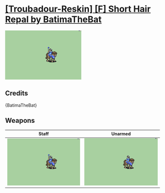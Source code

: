 # [\[Troubadour-Reskin\] \[F\] Short Hair Repal by BatimaTheBat](./)

<img src="./7.%20Staff/Staff_000.png" alt="[Troubadour-Reskin] [F] Short Hair Repal by BatimaTheBat standing" />

## Credits

{BatimaTheBat}

## Weapons


|Staff |Unarmed |
|  :---: | :---: |
| <img alt="Staff animation" src="./7.%20Staff/Staff.gif" /> | <img alt="Unarmed animation" src="./8.%20Unarmed/Unarmed.gif" /> |

